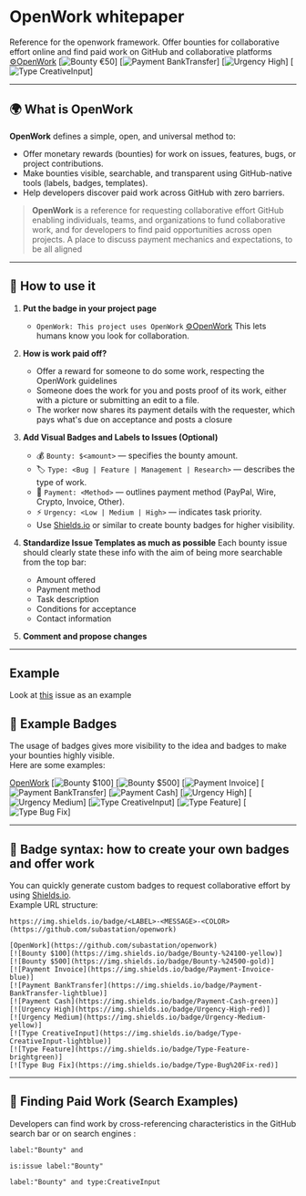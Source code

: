 # OpenWork whitepaper
Reference for the openwork framework. Offer bounties for collaborative effort online and find paid work on GitHub and collaborative platforms
[⚙️OpenWork](https://github.com/subastation/openwork)
[![Bounty €50](https://img.shields.io/badge/Bounty-%24500-gold)]
[![Payment BankTransfer](https://img.shields.io/badge/Payment-BankTransfer-darkgreen)]
[![Urgency High](https://img.shields.io/badge/Urgency-High-red)]
[![Type CreativeInput](https://img.shields.io/badge/Type-CreativeInput-lightblue)]

---

## 🌍 What is OpenWork

**OpenWork** defines a simple, open, and universal method to:

- Offer monetary rewards (bounties) for work on issues, features, bugs, or project contributions.
- Make bounties visible, searchable, and transparent using GitHub-native tools (labels, badges, templates).
- Help developers discover paid work across GitHub with zero barriers.

> **OpenWork** is a reference for requesting collaborative effort GitHub
> enabling individuals, teams, and organizations to fund collaborative work,
> and for developers to find paid opportunities across open projects.
> A place to discuss payment mechanics and expectations, to be all aligned

---

## 📜 How to use it

1. **Put the badge in your project page**
   - `OpenWork: This project uses OpenWork`
[⚙️OpenWork](https://github.com/subastation/openwork)
This lets humans know you look for collaboration.

2. **How is work paid off?**
   - Offer a reward for someone to do some work, respecting the OpenWork guidelines
   - Someone does the work for you and posts proof of its work, either with a picture or submitting an edit to a file. 
   - The worker now shares its payment details with the requester, which pays what's due on acceptance and posts a closure

3. **Add Visual Badges and Labels to Issues (Optional)**
   - 💰 `Bounty: $<amount>` — specifies the bounty amount.
   - 🏷️ `Type: <Bug | Feature | Management | Research>` — describes the type of work.
   - 💸 `Payment: <Method>` — outlines payment method (PayPal, Wire, Crypto, Invoice, Other).
   - ⚡ `Urgency: <Low | Medium | High>` — indicates task priority.
   - Use [Shields.io](https://shields.io) or similar to create bounty badges for higher visibility.

4. **Standardize Issue Templates as much as possible**
   Each bounty issue should clearly state these info with the aim of being more searchable from the top bar:
     - Amount offered
     - Payment method
     - Task description
     - Conditions for acceptance
     - Contact information

5. **Comment and propose changes**

---
## Example
Look at [this](https://github.com/subastation/openwork/issues/1) issue as an example

## 🏅 Example Badges

The usage of badges gives more visibility to the idea and  badges to make your bounties highly visible.  
Here are some examples:

[OpenWork](https://github.com/subastation/openwork)
[![Bounty $100](https://img.shields.io/badge/Bounty-%24100-yellow)]
[![Bounty $500](https://img.shields.io/badge/Bounty-%24500-gold)]
[![Payment Invoice](https://img.shields.io/badge/Payment-Invoice-blue)]
[![Payment BankTransfer](https://img.shields.io/badge/Payment-BankTransfer-darkgreen)]
[![Payment Cash](https://img.shields.io/badge/Payment-Cash-green)]
[![Urgency High](https://img.shields.io/badge/Urgency-High-red)]
[![Urgency Medium](https://img.shields.io/badge/Urgency-Medium-yellow)]
[![Type CreativeInput](https://img.shields.io/badge/Type-CreativeInput-lightblue)]
[![Type Feature](https://img.shields.io/badge/Type-Feature-brightgreen)]
[![Type Bug Fix](https://img.shields.io/badge/Type-Bug%20Fix-red)]


---

## 📝 Badge syntax: how to create your own badges and offer work

You can quickly generate custom badges to request collaborative effort by using [Shields.io](https://shields.io/).  
Example URL structure:

```plaintext
https://img.shields.io/badge/<LABEL>-<MESSAGE>-<COLOR> (https://github.com/subastation/openwork)

[OpenWork](https://github.com/subastation/openwork)
[![Bounty $100](https://img.shields.io/badge/Bounty-%24100-yellow)]
[![Bounty $500](https://img.shields.io/badge/Bounty-%24500-gold)]
[![Payment Invoice](https://img.shields.io/badge/Payment-Invoice-blue)]
[![Payment BankTransfer](https://img.shields.io/badge/Payment-BankTransfer-lightblue)]
[![Payment Cash](https://img.shields.io/badge/Payment-Cash-green)]
[![Urgency High](https://img.shields.io/badge/Urgency-High-red)]
[![Urgency Medium](https://img.shields.io/badge/Urgency-Medium-yellow)]
[![Type CreativeInput](https://img.shields.io/badge/Type-CreativeInput-lightblue)]
[![Type Feature](https://img.shields.io/badge/Type-Feature-brightgreen)]
[![Type Bug Fix](https://img.shields.io/badge/Type-Bug%20Fix-red)]
```
---

## 🔎 Finding Paid Work (Search Examples)

Developers can find work by cross-referencing characteristics in the GitHub search bar or on search engines :
```shell
label:"Bounty" and 

is:issue label:"Bounty"

label:"Bounty" and type:CreativeInput
```
